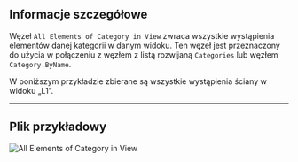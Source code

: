 ## Informacje szczegółowe
Węzeł `All Elements of Category in View` zwraca wszystkie wystąpienia elementów danej kategorii w danym widoku. Ten węzeł jest przeznaczony do użycia w połączeniu z węzłem z listą rozwijaną `Categories` lub węzłem `Category.ByName`.

W poniższym przykładzie zbierane są wszystkie wystąpienia ściany w widoku „L1”.
___
## Plik przykładowy

![All Elements of Category in View](./DSRevitNodesUI.ElementsOfCategoryInView_img.jpg)
